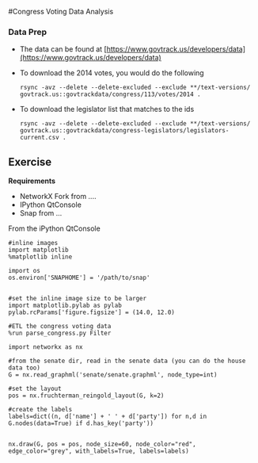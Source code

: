 
#Congress Voting Data Analysis


### Data Prep

- The data can be found at [https://www.govtrack.us/developers/data](https://www.govtrack.us/developers/data)
- To download the 2014 votes, you would do the following
	
	`rsync -avz --delete --delete-excluded --exclude **/text-versions/ govtrack.us::govtrackdata/congress/113/votes/2014 .`
- To download the legislator list that matches to the ids
	
	`rsync -avz --delete --delete-excluded --exclude **/text-versions/ govtrack.us::govtrackdata/congress-legislators/legislators-current.csv .`



## Exercise

__Requirements__

- NetworkX Fork from ....
- IPython QtConsole
- Snap from ...



From the iPython QtConsole 

	#inline images
	import matplotlib
	%matplotlib inline  

	import os
	os.environ['SNAPHOME'] = '/path/to/snap'


	#set the inline image size to be larger
 	import matplotlib.pylab as pylab
 	pylab.rcParams['figure.figsize'] = (14.0, 12.0)

	#ETL the congress voting data
	%run parse_congress.py Filter
	
	import networkx as nx
	
	#from the senate dir, read in the senate data (you can do the house data too)
	G = nx.read_graphml('senate/senate.graphml', node_type=int)
	
	#set the layout
	pos = nx.fruchterman_reingold_layout(G, k=2)
	
	#create the labels
	labels=dict((n, d['name'] + ' ' + d['party']) for n,d in G.nodes(data=True) if d.has_key('party'))

	
	nx.draw(G, pos = pos, node_size=60, node_color="red", edge_color="grey", with_labels=True, labels=labels)




